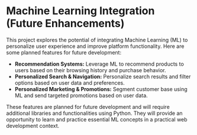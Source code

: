 # Machine Learning Integration (Future Enhancements)

This project explores the potential of integrating Machine Learning (ML) to personalize user experience and improve platform functionality. Here are some planned features for future development:

- **Recommendation Systems:** Leverage ML to recommend products to users based on their browsing history and purchase behavior.
- **Personalized Search & Navigation:** Personalize search results and filter options based on user data and preferences.
- **Personalized Marketing & Promotions:** Segment customer base using ML and send targeted promotions based on user data.

These features are planned for future development and will require additional libraries and functionalities using Python. They will provide an opportunity to learn and practice essential ML concepts in a practical web development context.
